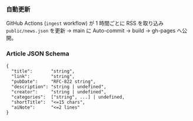 ### 自動更新
GitHub Actions (`ingest` workflow) が 1 時間ごとに RSS を取り込み\
`public/news.json` を更新 → main に Auto-commit → build → gh-pages へ公開。

### Article JSON Schema

```jsonc
{
  "title":       "string",
  "link":        "string",
  "pubDate":     "RFC-822 string",
  "description": "string | undefined",
  "creator":     "string | undefined",
  "categories":  ["string", ...] | undefined,
  "shortTitle":  "<=15 chars",
  "aiNote":      "<=2 lines"
}
